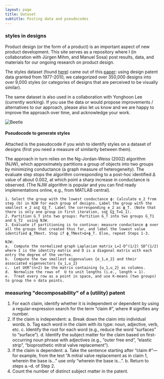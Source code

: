 ```yaml
---
layout: page
title: Dataset
subtitle: Posting data and pseudocodes
---
```


### styles in designs

Product design (or the form of a product) is an important aspect of new product development. This site serves as a repository where I (in collaboration with Jürgen Mihm, and Manuel Sosa) post results, data, and materials for our ongoing research on product design.

The styles dataset (found [here](https://drive.google.com/open?id=1s6iJnyxDbWrNXFv0RCjiLY3ubK2eIxZ7)) came out of this [paper](https://pubsonline.informs.org/doi/10.1287/mnsc.2016.2653): using design patent data granted from 1977-2010, we categorized over 350,000 designs into over 9,000 styles (or categories of designs that are perceived to be visually similar).

The same dataset is also used in a collaboration with Yonghoon Lee (currently working). If you use the data or would propose improvements / alternatives to our approach, please also let us know and we are happy to improve the approach over time, and acknowledge your work.

![Beetle](https://cdn.shopify.com/s/files/1/0101/8547/4107/products/A1dGir4nbIL._SL1500_540x.jpg)

#### Pseudocode to generate styles 
Attached is the pseudocode if you wish to identify styles on a dataset of designs (first you need a measure of similarity between them). 

The approach in turn relies on the Ng-Jordan-Weiss (2002) algorithm (NJW), which approximately partitions a group of objects into two groups by minimizing conductance (a graph measure of heterogeneity). The evaluate step stops the algorithm corresponding to a post-hoc identified Δ value of about 0.002, at which point a sharp increase in conductance is observed. (The NJW algorithm is popular and you can find ready implementations online, e.g., from MATLAB central).  

~~~
1. Select the group with the lowest conductance ϕ: Calculate e_2 from step (b) in NJW for each group of designs. Label the group with the smallest e_2 as〖 G〗_T. Label the corresponding e_2 as ϕ_T. (Note that there is only one group in first iteration, so〖 G〗_T=G_1).
2. Partition G_T into two groups: Partition G_T into two groups G_T1 and G_T2  using NJW. 
3. Evaluate if partitioning is to continue: measure conductance ϕ over all the groups that created thus far, and label the lowest value identified ϕ_TNext. Stop if ϕ_TNext>Δ+ϕ_T. Else, repeat Steps 1-3. 

NJW:
a.	Compute the normalized graph Laplacian matrix L=I-D^(1/2) SD^(1/2) where I is the identity matrix and D is a diagonal matrix with each entry the degree of the vertex.
b.	Compute the two smallest eigenvalues {e_1,e_2} and their associated eigenvectors {u_1,u_2} 
c.	Let U∈R^(n×2) be the matrix containing {u_1,u_2} as columns.
d.	Normalize the rows of  U to unit lengths (i.e., length = 1).
e.	Treat every row as a point in space, and use K-means (two groups) to group the n data points.
~~~

### measuring "decomposability" of a (utility) patent


1.	For each claim, identify whether it is independent or dependent by using a regular-expression search for the term “claim #”, where # signifies any number.
2.	If the claim is independent:
a.	Break down the claim into individual words.
b.	Tag each word in the claim with its type: noun, adjective, verb, etc.
c.	Identify the root for each word (e.g., reduce the word “surfaces” to “surface”).
d.	Identify the subject matter for the claim based on first-occurring noun phrase with adjectives 
(e.g., “outer free end”, “elastic strip”, “bioprosthetic mitral valve replacement”).
3.	If the claim is dependent:
a.	Take the sentence starting after “claim #”—for example, from the text “A mitral valve replacement as in claim 1, wherein the base is…” use only “wherein the base is…”.
b.	Return to steps a.–d. of Step 2.
4.	Count the number of distinct subject matter in the patent.



